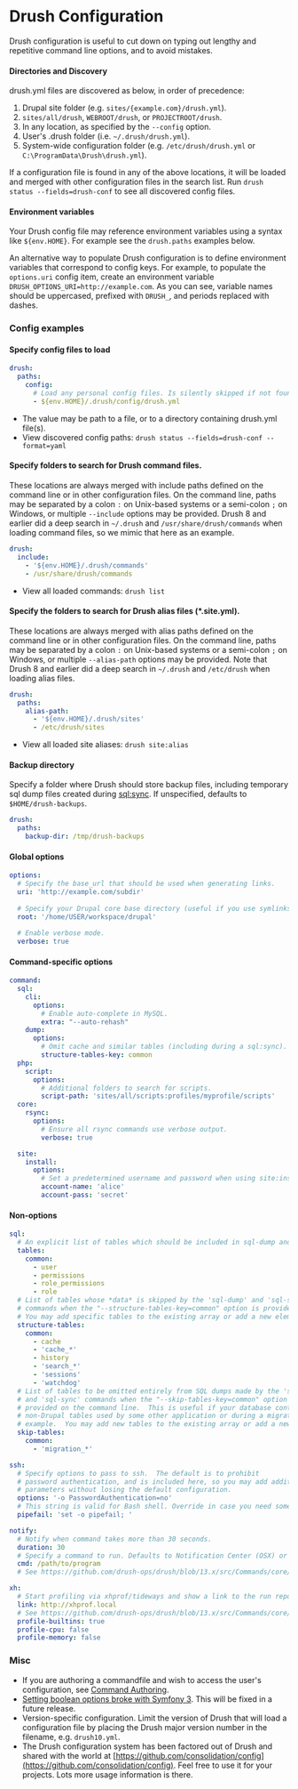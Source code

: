 Drush Configuration
===================
Drush configuration is useful to cut down on typing out lengthy and repetitive command line
options, and to avoid mistakes.

#### Directories and Discovery
drush.yml files are discovered as below, in order of precedence:

1.  Drupal site folder (e.g. `sites/{example.com}/drush.yml`).
2.  `sites/all/drush`, `WEBROOT/drush`, or `PROJECTROOT/drush`.
3.  In any location, as specified by the `--config` option.
4.  User's .drush folder (i.e. `~/.drush/drush.yml`).
5.  System-wide configuration folder (e.g. `/etc/drush/drush.yml` or `C:\ProgramData\Drush\drush.yml`).

If a configuration file is found in any of the above locations, it will be
loaded and merged with other configuration files in the search list. Run `drush status --fields=drush-conf` 
to see all discovered config files.

#### Environment variables

Your Drush config file may reference environment variables using a syntax like `${env.HOME}`.
For example see the `drush.paths` examples below.

An alternative way to populate Drush configuration is to define environment variables that
correspond to config keys. For example, to populate the `options.uri` config item,
create an environment variable `DRUSH_OPTIONS_URI=http://example.com`.
As you can see, variable names should be uppercased, prefixed with `DRUSH_`, and periods
replaced with dashes.

### Config examples

#### Specify config files to load
```yml
drush:
  paths:
    config:
      # Load any personal config files. Is silently skipped if not found. Filename must be drush.yml
      - ${env.HOME}/.drush/config/drush.yml
```

- The value may be path to a file, or to a directory containing drush.yml file(s).
- View discovered config paths: `drush status --fields=drush-conf --format=yaml`

#### Specify folders to search for Drush command files.
These locations are always merged with include paths defined on the command line or
in other configuration files.  On the command line, paths may be separated
by a colon `:` on Unix-based systems or a semi-colon `;` on Windows,
or multiple `--include` options may be provided. Drush 8 and earlier did
a deep search in `~/.drush` and `/usr/share/drush/commands` when loading
command files, so we mimic that here as an example.

```yml
drush:
  include:
    - '${env.HOME}/.drush/commands'
    - /usr/share/drush/commands
```

- View all loaded commands: `drush list`

#### Specify the folders to search for Drush alias files (*.site.yml). 
These locations are always merged with alias paths defined on the command line
 or in other configuration files.  On the command line, paths may be
 separated by a colon `:` on Unix-based systems or a semi-colon `;` on
 Windows, or multiple `--alias-path` options may be provided. Note that
 Drush 8 and earlier did a deep search in `~/.drush` and `/etc/drush` when
 loading alias files.
```yml 
drush:
  paths:
    alias-path:
      - '${env.HOME}/.drush/sites'
      - /etc/drush/sites
```
- View all loaded site aliases: `drush site:alias`

#### Backup directory
Specify a folder where Drush should store backup files, including
temporary sql dump files created during [sql:sync](https://www.drush.org/latest/commands/sql_sync/). If unspecified,
defaults to `$HOME/drush-backups`.
```yml
drush:
  paths:
    backup-dir: /tmp/drush-backups
```

#### Global options
```yml
options:
  # Specify the base_url that should be used when generating links.
  uri: 'http://example.com/subdir'
  
  # Specify your Drupal core base directory (useful if you use symlinks).
  root: '/home/USER/workspace/drupal'
  
  # Enable verbose mode.
  verbose: true
```

#### Command-specific options
```yml
command:
  sql:
    cli:
      options:
        # Enable auto-complete in MySQL.
        extra: "--auto-rehash"
    dump:
      options:
        # Omit cache and similar tables (including during a sql:sync).
        structure-tables-key: common
  php:
    script:
      options:
        # Additional folders to search for scripts.
        script-path: 'sites/all/scripts:profiles/myprofile/scripts'
  core:
    rsync:
      options:
        # Ensure all rsync commands use verbose output.
        verbose: true

  site:
    install:
      options:
        # Set a predetermined username and password when using site:install.
        account-name: 'alice'
        account-pass: 'secret'
```

#### Non-options
```yml
sql:
  # An explicit list of tables which should be included in sql-dump and sql-sync.
  tables:
    common:
      - user
      - permissions
      - role_permissions
      - role
  # List of tables whose *data* is skipped by the 'sql-dump' and 'sql-sync'
  # commands when the "--structure-tables-key=common" option is provided.
  # You may add specific tables to the existing array or add a new element.
  structure-tables:
    common:
      - cache
      - 'cache_*'
      - history
      - 'search_*'
      - 'sessions'
      - 'watchdog'
  # List of tables to be omitted entirely from SQL dumps made by the 'sql-dump'
  # and 'sql-sync' commands when the "--skip-tables-key=common" option is
  # provided on the command line.  This is useful if your database contains
  # non-Drupal tables used by some other application or during a migration for
  # example.  You may add new tables to the existing array or add a new element.
  skip-tables:
    common:
      - 'migration_*'

ssh:
  # Specify options to pass to ssh.  The default is to prohibit
  # password authentication, and is included here, so you may add additional
  # parameters without losing the default configuration.
  options: '-o PasswordAuthentication=no'
  # This string is valid for Bash shell. Override in case you need something different. See https://github.com/drush-ops/drush/issues/3816.
  pipefail: 'set -o pipefail; '

notify:
  # Notify when command takes more than 30 seconds.
  duration: 30
  # Specify a command to run. Defaults to Notification Center (OSX) or libnotify (Linux)
  cmd: /path/to/program
  # See https://github.com/drush-ops/drush/blob/13.x/src/Commands/core/NotifyCommands.php for more settings.

xh:
  # Start profiling via xhprof/tideways and show a link to the run report.
  link: http://xhprof.local
  # See https://github.com/drush-ops/drush/blob/13.x/src/Commands/core/XhprofCommands.php for more settings.
  profile-builtins: true
  profile-cpu: false
  profile-memory: false
```

### Misc
- If you are authoring a commandfile and wish to access the user's configuration, see [Command Authoring](commands.md).
- [Setting boolean options broke with Symfony 3](https://github.com/drush-ops/drush/issues/2956). This will be fixed
  in a future release.  
- Version-specific configuration. Limit the version of Drush that will load a configuration file by placing
the Drush major version number in the filename, e.g. `drush10.yml`.
- The Drush configuration system has been factored out of Drush and shared with the world at [https://github.com/consolidation/config](https://github.com/consolidation/config). Feel free to use it for your projects. Lots more usage information is there.
